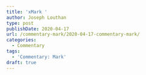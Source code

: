 ```yaml
---
title: 'xMark '
author: Joseph Louthan
type: post
publishDate: 2020-04-17
url: /commentary-mark/2020-04-17-commentary-mark/
categories:
  - Commentary
tags:
  - 'Commentary: Mark'
draft: true
---
```

